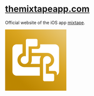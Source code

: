 # [themixtapeapp.com](https://themixtapeapp.com)

Official website of the iOS app [mixtape](https://github.com/olinjohnson/mixtape).

<img src="images/icon.png" height="200px"/>
